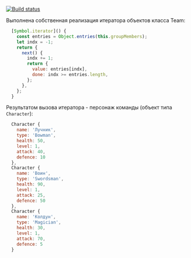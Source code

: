 [![Build status](https://ci.appveyor.com/api/projects/status/fiem75sxodf9wlh9?svg=true)](https://ci.appveyor.com/project/Go5710264/symbols-iterators)

Выполнена собственная реализация итератора объектов класса Team:

```javascript
  [Symbol.iterator]() {
    const entries = Object.entries(this.groupMembers);
    let indx = -1;
    return {
      next() {
        indx += 1;
        return {
          value: entries[indx],
          done: indx >= entries.length,
        };
      },
    };
  }
```

Результатом вызова итератора - персонаж команды (объект типа `Character`):

```javascript
  Character {
    name: 'Лучник',
    type: 'Bowman',
    health: 50,
    level: 1,
    attack: 40,
    defence: 10
  },
  Character {
    name: 'Воин',
    type: 'Swordsman',
    health: 90,
    level: 1,
    attack: 25,
    defence: 50
  },
  Character {
    name: 'Колдун',
    type: 'Magician',
    health: 30,
    level: 1,
    attack: 70,
    defence: 5
  }
```
